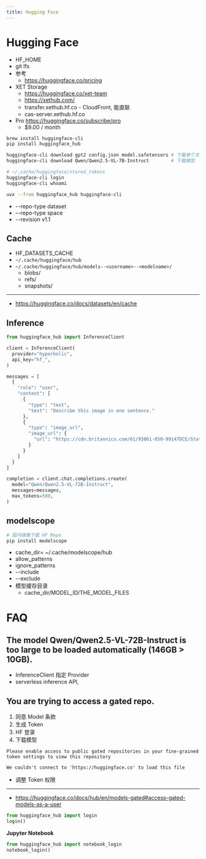 ```yaml
---
title: Hugging Face
---
```


# Hugging Face

- HF_HOME
- git lfs
- 参考
  - https://huggingface.co/pricing
- XET Storage
  - https://huggingface.co/xet-team
  - https://xethub.com/
  - transfer.xethub.hf.co - CloudFront, 能直联
  - cas-server.xethub.hf.co
- Pro https://huggingface.co/subscribe/pro
  - $9.00 / month

```bash
brew install huggingface-cli
pip install huggingface_hub

huggingface-cli download gpt2 config.json model.safetensors # 下载单个文件
huggingface-cli download Qwen/Qwen2.5-VL-7B-Instruct        # 下载模型

# ~/.cache/huggingface/stored_tokens
huggingface-cli login
huggingface-cli whoami

uvx --from huggingface_hub huggingface-cli
```

- --repo-type dataset
- --repo-type space
- --revision v1.1

## Cache

- HF_DATASETS_CACHE
- `~/.cache/huggingface/hub`
- `~/.cache/huggingface/hub/models--<username>--<modelname>/`
  - blobs/
  - refs/
  - snapshots/

---

- https://huggingface.co/docs/datasets/en/cache

## Inference

```py
from huggingface_hub import InferenceClient

client = InferenceClient(
  provider="hyperbolic",
  api_key="hf_",
)

messages = [
  {
    "role": "user",
    "content": [
      {
        "type": "text",
        "text": "Describe this image in one sentence."
      },
      {
        "type": "image_url",
        "image_url": {
          "url": "https://cdn.britannica.com/61/93061-050-99147DCE/Statue-of-Liberty-Island-New-York-Bay.jpg"
        }
      }
    ]
  }
]

completion = client.chat.completions.create(
  model="Qwen/Qwen2.5-VL-72B-Instruct",
  messages=messages,
  max_tokens=500,
)
```

## modelscope

```bash
# 国内镜像下载 HF Repo
pip install modelscope
```

- cache_dir= ~/.cache/modelscope/hub
- allow_patterns
- ignore_patterns
- --include
- --exclude
- 模型缓存目录
  - cache_dir/MODEL_ID/THE_MODEL_FILES

# FAQ

## The model Qwen/Qwen2.5-VL-72B-Instruct is too large to be loaded automatically (146GB > 10GB).

- InferenceClient 指定 Provider
- serverless inference API,

## You are trying to access a gated repo.

1. 同意 Model 条款
1. 生成 Token
1. HF 登录
1. 下载模型

```
Please enable access to public gated repositories in your fine-grained token settings to view this repository

We couldn't connect to 'https://huggingface.co' to load this file
```

- 调整 Token 权限

---

- https://huggingface.co/docs/hub/en/models-gated#access-gated-models-as-a-user

```py
from huggingface_hub import login
login()
```

**Jupyter Notebook**

```py
from huggingface_hub import notebook_login
notebook_login()
```
